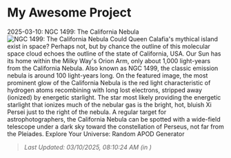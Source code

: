 # My Awesome Project

<!-- APOD Start -->
2025-03-10: NGC 1499: The California Nebula
![NGC 1499: The California Nebula](https://apod.nasa.gov/apod/image/2503/California_Mendez_960.jpg)
Could Queen Calafia's mythical island exist in space? Perhaps not, but by chance the outline of this molecular space cloud echoes the outline of the state of California, USA. Our Sun has its home within the Milky Way's Orion Arm, only about 1,000 light-years from the California Nebula. Also known as NGC 1499, the classic emission nebula is around 100 light-years long. On the featured image, the most prominent glow of the California Nebula is the red light characteristic of hydrogen atoms recombining with long lost electrons, stripped away (ionized) by energetic starlight. The star most likely providing the energetic starlight that ionizes much of the nebular gas is the bright, hot, bluish Xi Persei just to the right of the nebula.  A regular target for astrophotographers, the California Nebula can be spotted with a wide-field telescope under a dark sky toward the constellation of Perseus, not far from the Pleiades.   Explore Your Universe: Random APOD Generator
> _Last Updated: 03/10/2025, 08:10:24 AM (in )_
<!-- APOD End -->
